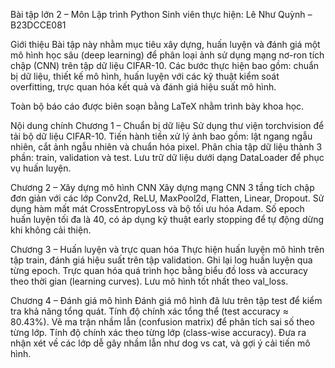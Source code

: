 Bài tập lớn 2 – Môn Lập trình Python
Sinh viên thực hiện: Lê Như Quỳnh – B23DCCE081

Giới thiệu
Bài tập này nhằm mục tiêu xây dựng, huấn luyện và đánh giá một mô hình học sâu (deep learning) để phân loại ảnh sử dụng mạng nơ-ron tích chập (CNN) trên tập dữ liệu CIFAR-10. Các bước thực hiện bao gồm: chuẩn bị dữ liệu, thiết kế mô hình, huấn luyện với các kỹ thuật kiểm soát overfitting, trực quan hóa kết quả và đánh giá hiệu suất mô hình.

Toàn bộ báo cáo được biên soạn bằng LaTeX nhằm trình bày khoa học.

Nội dung chính
Chương 1 – Chuẩn bị dữ liệu
Sử dụng thư viện torchvision để tải bộ dữ liệu CIFAR-10.
Tiến hành tiền xử lý ảnh bao gồm: lật ngang ngẫu nhiên, cắt ảnh ngẫu nhiên và chuẩn hóa pixel.
Phân chia tập dữ liệu thành 3 phần: train, validation và test.
Lưu trữ dữ liệu dưới dạng DataLoader để phục vụ huấn luyện.

Chương 2 – Xây dựng mô hình CNN
Xây dựng mạng CNN 3 tầng tích chập đơn giản với các lớp Conv2d, ReLU, MaxPool2d, Flatten, Linear, Dropout.
Sử dụng hàm mất mát CrossEntropyLoss và bộ tối ưu hóa Adam.
Số epoch huấn luyện tối đa là 40, có áp dụng kỹ thuật early stopping để tự động dừng khi không cải thiện.

Chương 3 – Huấn luyện và trực quan hóa
Thực hiện huấn luyện mô hình trên tập train, đánh giá hiệu suất trên tập validation.
Ghi lại log huấn luyện qua từng epoch.
Trực quan hóa quá trình học bằng biểu đồ loss và accuracy theo thời gian (learning curves).
Lưu mô hình tốt nhất theo val_loss.

Chương 4 – Đánh giá mô hình
Đánh giá mô hình đã lưu trên tập test để kiểm tra khả năng tổng quát.
Tính độ chính xác tổng thể (test accuracy ≈ 80.43%).
Vẽ ma trận nhầm lẫn (confusion matrix) để phân tích sai số theo từng lớp.
Tính độ chính xác theo từng lớp (class-wise accuracy).
Đưa ra nhận xét về các lớp dễ gây nhầm lẫn như dog vs cat, và gợi ý cải tiến mô hình.
